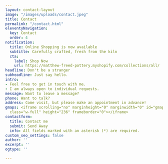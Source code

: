 ```yaml
---
layout: contact-layout
image: "/images/uploads/contact.jpeg"
title: Contact
permalink: "/contact.html"
eleventyNavigation:
  key: Contact
  order: 4
notification:
  title: Online Shopping is now available
  subtitle: Carefully crafted, fresh from the kiln
  cta:
    label: Shop Now
    url: https://matthew-freed-pottery.myshopify.com/collections/all/
headline: Don't be a stranger
subheadline: Just say hello.
intro:
- Feel free to get in touch with me.
- I am always open to individual requests.
message: Want to leave a message?
phone: Want to talk?
address: Come visit, but please make an appointment in advance!
gmaps: <iframe scrolling="no" marginheight="0" marginwidth="0" id="gmap_canvas" src="https://maps.google.com/maps?amp;height=236&amp;hl=en&amp;q=740%20Jackson%20Ave,%20Vancouver%20Vancouver+(Matthew%20Freed%20Pottery)&amp;t=&amp;z=15&amp;ie=UTF8&amp;iwloc=B&amp;output=embed&amp;key=AIzaSyCFHnnqdvlsho-1eAgbRZwmIgqmq_X9jpI"
  class="w-full" height="236" frameborder="0"></iframe>
contactform:
  title: Contact me
  submit: Send Away
  info: All fields marked with an asterisk (*) are required.
custom_seo_settings: false
author: ''
excerpt: ''
ogtype: ''

---
```

